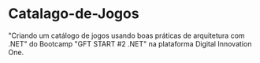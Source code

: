 # Catalago-de-Jogos
"Criando um catálogo de jogos usando boas práticas de arquitetura com .NET" do Bootcamp "GFT START #2 .NET" na plataforma Digital Innovation One.
